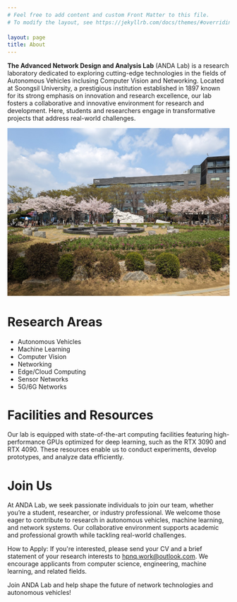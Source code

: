 ```yaml
---
# Feel free to add content and custom Front Matter to this file.
# To modify the layout, see https://jekyllrb.com/docs/themes/#overriding-theme-defaults

layout: page
title: About
---
```

**The Advanced Network Design and Analysis Lab** (ANDA Lab) is a research laboratory dedicated to exploring cutting-edge technologies in the fields of Autonomous Vehicles inclusing Computer Vision and Networking. Located at Soongsil University, a prestigious institution established in 1897 known for its strong emphasis on innovation and research excellence, our lab fosters a collaborative and innovative environment for research and development. Here, students and researchers engage in transformative projects that address real-world challenges.

![ANDA Lab](/images/cover.jpg)


# Research Areas

- Autonomous Vehicles
- Machine Learning
- Computer Vision
- Networking
- Edge/Cloud Computing
- Sensor Networks
- 5G/6G Networks

# Facilities and Resources

Our lab is equipped with state-of-the-art computing facilities featuring high-performance GPUs optimized for deep learning, such as the RTX 3090 and RTX 4090. These resources enable us to conduct experiments, develop prototypes, and analyze data efficiently.

# Join Us
At ANDA Lab, we seek passionate individuals to join our team, whether you’re a student, researcher, or industry professional. We welcome those eager to contribute to research in autonomous vehicles, machine learning, and network systems. Our collaborative environment supports academic and professional growth while tackling real-world challenges.

How to Apply: If you're interested, please send your CV and a brief statement of your research interests to [hpnq.work@outlook.com](mailto:hpnq.work@outlook.com). We encourage applicants from computer science, engineering, machine learning, and related fields.

Join ANDA Lab and help shape the future of network technologies and autonomous vehicles!
